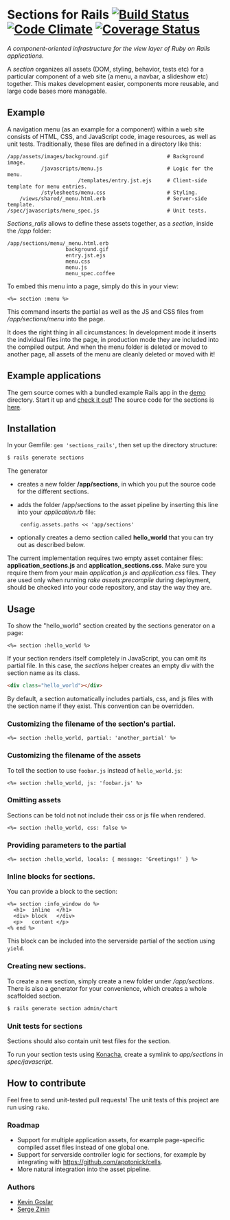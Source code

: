 # Sections for Rails [![Build Status](https://travis-ci.org/kevgo/sections_rails.png?branch=master)](https://travis-ci.org/kevgo/sections_rails) [![Code Climate](https://codeclimate.com/github/kevgo/sections_rails.png)](https://codeclimate.com/github/kevgo/sections_rails) [![Coverage Status](https://coveralls.io/repos/kevgo/sections_rails/badge.png?branch=master)](https://coveralls.io/r/kevgo/sections_rails)

_A component-oriented infrastructure for the view layer of Ruby on Rails applications._

A _section_ organizes all assets (DOM, styling, behavior, tests etc) for a particular component of a web site (a menu, a navbar, a slideshow etc)
together. This makes development easier, components more reusable, and large code bases more managable.


## Example

A navigation menu (as an example for a component) within a web site consists of HTML, CSS, and JavaScript code, image resources, as well as unit tests.
Traditionally, these files are defined in a directory like this:

    /app/assets/images/background.gif                   # Background image.
               /javascripts/menu.js                     # Logic for the menu.
                           /templates/entry.jst.ejs     # Client-side template for menu entries.
               /stylesheets/menu.css                    # Styling.
        /views/shared/_menu.html.erb                    # Server-side template.
    /spec/javascripts/menu_spec.js                      # Unit tests.

_Sections_rails_ allows to define these assets together, as a _section_, inside the _/app_ folder:

    /app/sections/menu/_menu.html.erb
                       background.gif
                       entry.jst.ejs
                       menu.css
                       menu.js
                       menu_spec.coffee

To embed this menu into a page, simply do this in your view:

```erb
<%= section :menu %>
```

This command inserts the partial as well as the JS and CSS files from _/app/sections/menu_ into the page.

It does the right thing in all circumstances: In development mode it inserts the individual files into the page,
in production mode they are included into the compiled output.
And when the menu folder is deleted or moved to another page,
all assets of the menu are cleanly deleted or moved with it!


## Example applications

The gem source comes with a bundled example Rails app in the [demo](https://github.com/kevgo/sections_rails/tree/master/demo) directory.
Start it up and [check it out](http://localhost:3000)!
The source code for the sections is [here](https://github.com/kevgo/sections_rails/tree/master/demo/app/sections).


## Installation

In your Gemfile: `gem 'sections_rails'`, then set up the directory structure:

```bash
$ rails generate sections
```

The generator

*  creates a new folder __/app/sections__, in which you put the source code for the different sections.

*  adds the folder /app/sections to the asset pipeline by inserting this line into your _application.rb_ file:

        config.assets.paths << 'app/sections'

*  optionally creates a demo section called __hello_world__ that you can try out as described below.


The current implementation requires two empty asset container files: __application_sections.js__ and __application_sections.css__.
Make sure you require them from your main _application.js_ and _application.css_ files.
They are used only when running _rake assets:precompile_ during deployment, should be checked into your code repository, and stay the way they are.


## Usage

To show the "hello_world" section created by the sections generator on a page:

```erb
<%= section :hello_world %>
```

If your section renders itself completely in JavaScript, you can omit its partial file.
In this case, the _sections_ helper creates an empty div with the section name as its class.

```html
<div class="hello_world"></div>
```

By default, a section automatically includes partials, css, and js files with the section name if they exist.
This convention can be overridden.


### Customizing the filename of the section's partial.

```erb
<%= section :hello_world, partial: 'another_partial' %>
```


### Customizing the filename of the assets

To tell the section to use `foobar.js` instead of `hello_world.js`:

```erb
<%= section :hello_world, js: 'foobar.js' %>
```


### Omitting assets

Sections can be told not not include their css or js file when rendered.

```erb
<%= section :hello_world, css: false %>
```

### Providing parameters to the partial

```erb
<%= section :hello_world, locals: { message: 'Greetings!' } %>
```

### Inline blocks for sections.

You can provide a block to the section:

```erb
<%= section :info_window do %>
  <h1>  inline  </h1>
  <div> block   </div>
  <p>   content </p>
<% end %>
```

This block can be included into the serverside partial of the section using `yield`.


### Creating new sections.

To create a new section, simply create a new folder under _/app/sections_.
There is also a generator for your convenience, which creates a whole scaffolded section.

```bash
$ rails generate section admin/chart
```


### Unit tests for sections

Sections should also contain unit test files for the section.

To run your section tests using [Konacha](https://github.com/jfirebaugh/konacha), create a symlink to _app/sections_ in _spec/javascript_.


## How to contribute

Feel free to send unit-tested pull requests! The unit tests of this project are run using `rake`.


### Roadmap

* Support for multiple application assets, for example page-specific compiled asset files instead of one global one.
* Support for serverside controller logic for sections, for example by integrating with https://github.com/apotonick/cells.
* More natural integration into the asset pipeline.


### Authors

* [Kevin Goslar](https://github.com/kevgo)
* [Serge Zinin](https://github.com/zininserge)
